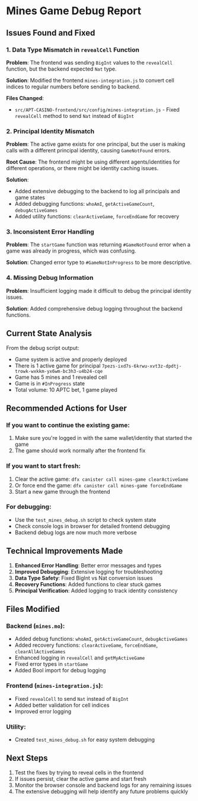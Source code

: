 # Mines Game Debug Report

## Issues Found and Fixed

### 1. Data Type Mismatch in `revealCell` Function

**Problem**: The frontend was sending `BigInt` values to the `revealCell` function, but the backend expected `Nat` type.

**Solution**: Modified the frontend `mines-integration.js` to convert cell indices to regular numbers before sending to backend.

**Files Changed**:

- `src/APT-CASINO-frontend/src/config/mines-integration.js` - Fixed `revealCell` method to send `Nat` instead of `BigInt`

### 2. Principal Identity Mismatch

**Problem**: The active game exists for one principal, but the user is making calls with a different principal identity, causing `GameNotFound` errors.

**Root Cause**: The frontend might be using different agents/identities for different operations, or there might be identity caching issues.

**Solution**:

- Added extensive debugging to the backend to log all principals and game states
- Added debugging functions: `whoAmI`, `getActiveGameCount`, `debugActiveGames`
- Added utility functions: `clearActiveGame`, `forceEndGame` for recovery

### 3. Inconsistent Error Handling

**Problem**: The `startGame` function was returning `#GameNotFound` error when a game was already in progress, which was confusing.

**Solution**: Changed error type to `#GameNotInProgress` to be more descriptive.

### 4. Missing Debug Information

**Problem**: Insufficient logging made it difficult to debug the principal identity issues.

**Solution**: Added comprehensive debug logging throughout the backend functions.

## Current State Analysis

From the debug script output:

- Game system is active and properly deployed
- There is 1 active game for principal `7pezs-ixd7s-6krwu-xvt3z-dpdtj-trowk-wxkkm-yx6wm-bc3h3-u4b24-cqe`
- Game has 5 mines and 1 revealed cell
- Game is in `#InProgress` state
- Total volume: 10 APTC bet, 1 game played

## Recommended Actions for User

### If you want to continue the existing game:

1. Make sure you're logged in with the same wallet/identity that started the game
2. The game should work normally after the frontend fix

### If you want to start fresh:

1. Clear the active game: `dfx canister call mines-game clearActiveGame`
2. Or force end the game: `dfx canister call mines-game forceEndGame`
3. Start a new game through the frontend

### For debugging:

- Use the `test_mines_debug.sh` script to check system state
- Check console logs in browser for detailed frontend debugging
- Backend debug logs are now much more verbose

## Technical Improvements Made

1. **Enhanced Error Handling**: Better error messages and types
2. **Improved Debugging**: Extensive logging for troubleshooting
3. **Data Type Safety**: Fixed BigInt vs Nat conversion issues
4. **Recovery Functions**: Added functions to clear stuck games
5. **Principal Verification**: Added logging to track identity consistency

## Files Modified

### Backend (`mines.mo`):

- Added debug functions: `whoAmI`, `getActiveGameCount`, `debugActiveGames`
- Added recovery functions: `clearActiveGame`, `forceEndGame`, `clearAllActiveGames`
- Enhanced logging in `revealCell` and `getMyActiveGame`
- Fixed error types in `startGame`
- Added Bool import for debug logging

### Frontend (`mines-integration.js`):

- Fixed `revealCell` to send `Nat` instead of `BigInt`
- Added better validation for cell indices
- Improved error logging

### Utility:

- Created `test_mines_debug.sh` for easy system debugging

## Next Steps

1. Test the fixes by trying to reveal cells in the frontend
2. If issues persist, clear the active game and start fresh
3. Monitor the browser console and backend logs for any remaining issues
4. The extensive debugging will help identify any future problems quickly
